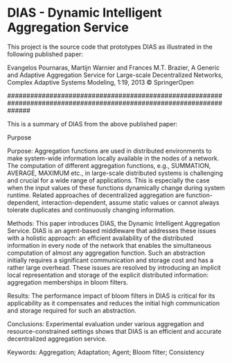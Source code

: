# DIAS - Dynamic Intelligent Aggregation Service

This project is the source code that prototypes DIAS as illustrated in the following published paper:

Evangelos Pournaras, Martijn Warnier and Frances M.T. Brazier, A Generic and Adaptive Aggregation Service for Large-scale Decentralized Networks, Complex Adaptive Systems Modeling, 1:19, 2013 © SpringerOpen

######################################################################################################################

This is a summary of DIAS from the above published paper:

Purpose

Purpose: Aggregation functions are used in distributed environments to make system-wide information locally available in the nodes of a network. The computation of different aggregation functions, e.g., SUMMATION, AVERAGE, MAXIMUM etc., in large-scale distributed systems is challenging and crucial for a wide range of applications. This is especially the case when the input values of these functions dynamically change during system runtime. Related approaches of decentralized aggregation are function-dependent, interaction-dependent, assume static values or cannot always tolerate duplicates and continuously changing information.

Methods: This paper introduces DIAS, the Dynamic Intelligent Aggregation Service. DIAS is an agent-based middleware that addresses these issues with a holistic approach: an efficient availability of the distributed information in every node of the network that enables the simultaneous computation of almost any aggregation function. Such an abstraction initially requires a significant communication and storage cost and has a rather large overhead. These issues are resolved by introducing an implicit local representation and storage of the explicit distributed information: aggregation memberships in bloom filters.

Results: The performance impact of bloom filters in DIAS is critical for its applicability as it compensates and reduces the initial high communication and storage required for such an abstraction.

Conclusions: Experimental evaluation under various aggregation and resource-constrained settings shows that DIAS is an efficient and accurate decentralized aggregation service.

Keywords: Aggregation; Adaptation; Agent; Bloom filter; Consistency
